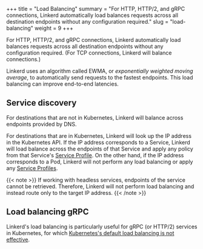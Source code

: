 +++
title = "Load Balancing"
summary = "For HTTP, HTTP/2, and gRPC connections, Linkerd automatically load balances requests across all destination endpoints without any configuration required."
slug = "load-balancing"
weight = 9
+++

For HTTP, HTTP/2, and gRPC connections, Linkerd automatically load balances
requests across all destination endpoints without any configuration required.
(For TCP connections, Linkerd will balance connections.)

Linkerd uses an algorithm called EWMA, or *exponentially weighted moving average*,
to automatically send requests to the fastest endpoints. This load balancing can
improve end-to-end latencies.

## Service discovery

For destinations that are not in Kubernetes, Linkerd will balance across
endpoints provided by DNS.

For destinations that are in Kubernetes, Linkerd will look up the IP address in
the Kubernetes API. If the IP address corresponds to a Service, Linkerd will
load balance across the endpoints of that Service and apply any policy from that
Service's [Service Profile](../service-profiles/). On the other hand,
if the IP address corresponds to a Pod, Linkerd will not perform any load
balancing or apply any [Service Profiles](../service-profiles/).

{{< note >}}
If working with headless services, endpoints of the service cannot be retrieved.
Therefore, Linkerd will not perform load balancing and instead route only to the
target IP address.
{{< /note >}}

## Load balancing gRPC

Linkerd's load balancing is particularly useful for gRPC (or HTTP/2) services
in Kubernetes, for which [Kubernetes's default load balancing is not
effective](https://kubernetes.io/blog/2018/11/07/grpc-load-balancing-on-kubernetes-without-tears/).
